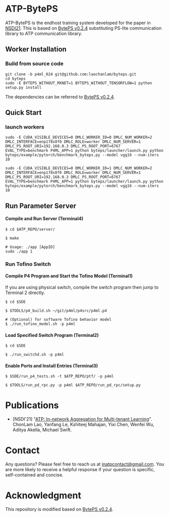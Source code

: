 # ATP-BytePS

ATP-BytePS is the endhost training system developed for the paper in [NSDI21]((https://www.usenix.org/conference/nsdi21/presentation/lao)). This is based on [BytePS v0.2.4](https://github.com/bytedance/byteps/tree/v0.2.4) substituting PS-lite communication library to ATP communication library. 

## Worker Installation
### Build from source code

```
git clone -b p4ml_024 git@github.com:laochanlam/byteps.git
cd byteps
sudo -E BYTEPS_WITHOUT_MXNET=1 BYTEPS_WITHOUT_TENSORFLOW=1 python setup.py install
```
The dependencies can be referred to [BytePS v0.2.4](https://github.com/bytedance/byteps/tree/v0.2.4). 
## Quick Start

### launch workers
```
sudo -E CUDA_VISIBLE_DEVICES=0 DMLC_WORKER_ID=0 DMLC_NUM_WORKER=2 DMLC_INTERFACE=enp178s0f0 DMLC_ROLE=worker DMLC_NUM_SERVER=1 DMLC_PS_ROOT_URI=192.168.0.3 DMLC_PS_ROOT_PORT=6767 EVAL_TYPE=benchmark P4ML_APP=1 python byteps/launcher/launch.py python byteps/example/pytorch/benchmark_byteps.py --model vgg16 --num-iters 10
```
```
sudo -E CUDA_VISIBLE_DEVICES=0 DMLC_WORKER_ID=1 DMLC_NUM_WORKER=2 DMLC_INTERFACE=enp178s0f0 DMLC_ROLE=worker DMLC_NUM_SERVER=1 DMLC_PS_ROOT_URI=192.168.0.3 DMLC_PS_ROOT_PORT=6767 EVAL_TYPE=benchmark P4ML_APP=1 python byteps/launcher/launch.py python byteps/example/pytorch/benchmark_byteps.py --model vgg16 --num-iters 10
```

## Run Parameter Server 
#### Compile and Run Server (Terminal4)
```
$ cd $ATP_REPO/server/
```
```
$ make
```
```
# Usage: ./app [AppID]
sudo ./app 1
```

### Run Tofino Switch 

#### Compile P4 Program and Start the Tofino Model (Terminal1)
If you are using physical switch, compile the switch program then jump to Terminal 2 directly.
```
$ cd $SDE
```
```
$ $TOOLS/p4_build.sh ~/git/p4ml/p4src/p4ml.p4
```
```
# (Optional) for software Tofino behavior model
$ ./run_tofino_model.sh -p p4ml
```
#### Load Specified Switch Program (Terminal2)
```
$ cd $SDE
```
```
$ ./run_switchd.sh -p p4ml
```
#### Enable Ports and Install Entries (Terminal3)
```
$ $SDE/run_p4_tests.sh -t $ATP_REPO/ptf/ -p p4ml 
```
```
$ $TOOLS/run_pd_rpc.py -p p4ml $ATP_REPO/run_pd_rpc/setup.py 
```

# Publications

- [NSDI'21] "[ATP: In-network Aggregation for Multi-tenant Learning](https://www.usenix.org/conference/nsdi21/presentation/lao)". ChonLam Lao, Yanfang Le, Kshiteej Mahajan, Yixi Chen, Wenfei Wu, Aditya Akella, Michael Swift.

# Contact

Any questions? Please feel free to reach us at inatpcontact@gmail.com. You are more likely to receive a helpful response if your question is specific, self-contained and concise.

# Acknowledgment
This repository is modified based on [BytePS v0.2.4](https://github.com/bytedance/byteps/tree/v0.2.4). 
